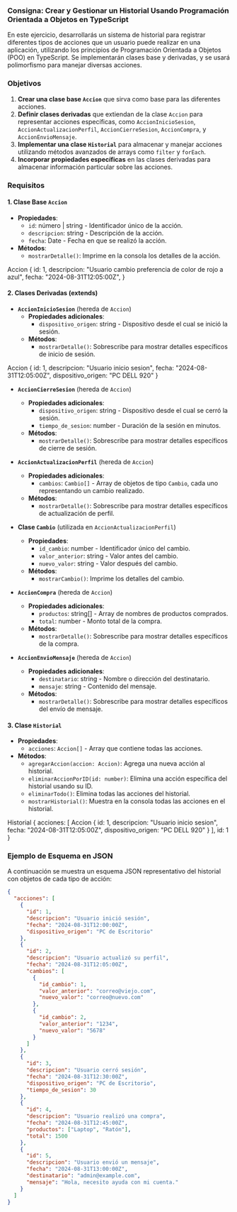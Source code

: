 ### Consigna: Crear y Gestionar un Historial Usando Programación Orientada a Objetos en TypeScript

En este ejercicio, desarrollarás un sistema de historial para registrar diferentes tipos de acciones que un usuario puede realizar en una aplicación, utilizando los principios de Programación Orientada a Objetos (POO) en TypeScript. Se implementarán clases base y derivadas, y se usará polimorfismo para manejar diversas acciones.

### Objetivos

1. **Crear una clase base `Accion`** que sirva como base para las diferentes acciones.
2. **Definir clases derivadas** que extiendan de la clase `Accion` para representar acciones específicas, como `AccionInicioSesion`, `AccionActualizacionPerfil`, `AccionCierreSesion`, `AccionCompra`, y `AccionEnvioMensaje`.
3. **Implementar una clase `Historial`** para almacenar y manejar acciones utilizando métodos avanzados de arrays como `filter` y `forEach`.
4. **Incorporar propiedades específicas** en las clases derivadas para almacenar información particular sobre las acciones.

### Requisitos

#### 1. Clase Base `Accion`
- **Propiedades**:
  - `id`: número | string - Identificador único de la acción.
  - `descripcion`: string - Descripción de la acción.
  - `fecha`: Date - Fecha en que se realizó la acción.
- **Métodos**:
  - `mostrarDetalle()`: Imprime en la consola los detalles de la acción.

Accion {
    id: 1,
    descripcion: "Usuario cambio preferencia de color de rojo a azul",
    fecha: "2024-08-31T12:05:00Z",
}

#### 2. Clases Derivadas (extends)

- **`AccionInicioSesion`** (hereda de `Accion`)
  - **Propiedades adicionales**:
    - `dispositivo_origen`: string - Dispositivo desde el cual se inició la sesión.
  - **Métodos**:
    - `mostrarDetalle()`: Sobrescribe para mostrar detalles específicos de inicio de sesión.

Accion {
    id: 1,
    descripcion: "Usuario inicio sesion",
    fecha: "2024-08-31T12:05:00Z",
    dispositivo_origen: "PC DELL 920"
}

- **`AccionCierreSesion`** (hereda de `Accion`)
  - **Propiedades adicionales**:
    - `dispositivo_origen`: string - Dispositivo desde el cual se cerró la sesión.
    - `tiempo_de_sesion`: number - Duración de la sesión en minutos.
  - **Métodos**:
    - `mostrarDetalle()`: Sobrescribe para mostrar detalles específicos de cierre de sesión.

- **`AccionActualizacionPerfil`** (hereda de `Accion`)
  - **Propiedades adicionales**:
    - `cambios`: `Cambio[]` - Array de objetos de tipo `Cambio`, cada uno representando un cambio realizado.
  - **Métodos**:
    - `mostrarDetalle()`: Sobrescribe para mostrar detalles específicos de actualización de perfil.

- **Clase `Cambio`** (utilizada en `AccionActualizacionPerfil`)
  - **Propiedades**:
    - `id_cambio`: number - Identificador único del cambio.
    - `valor_anterior`: string - Valor antes del cambio.
    - `nuevo_valor`: string - Valor después del cambio.
  - **Métodos**:
    - `mostrarCambio()`: Imprime los detalles del cambio.

- **`AccionCompra`** (hereda de `Accion`)
  - **Propiedades adicionales**:
    - `productos`: string[] - Array de nombres de productos comprados.
    - `total`: number - Monto total de la compra.
  - **Métodos**:
    - `mostrarDetalle()`: Sobrescribe para mostrar detalles específicos de la compra.

- **`AccionEnvioMensaje`** (hereda de `Accion`)
  - **Propiedades adicionales**:
    - `destinatario`: string - Nombre o dirección del destinatario.
    - `mensaje`: string - Contenido del mensaje.
  - **Métodos**:
    - `mostrarDetalle()`: Sobrescribe para mostrar detalles específicos del envío de mensaje.

#### 3. Clase `Historial`
- **Propiedades**:
  - `acciones`: `Accion[]` - Array que contiene todas las acciones.
- **Métodos**:
  - `agregarAccion(accion: Accion)`: Agrega una nueva acción al historial.
  - `eliminarAccionPorID(id: number)`: Elimina una acción específica del historial usando su ID.
  - `eliminarTodo()`: Elimina todas las acciones del historial.
  - `mostrarHistorial()`: Muestra en la consola todas las acciones en el historial.

Historial {
    acciones: [
        Accion {
            id: 1,
            descripcion: "Usuario inicio sesion",
            fecha: "2024-08-31T12:05:00Z",
            dispositivo_origen: "PC DELL 920"
        }
    ],
    id: 1
}

### Ejemplo de Esquema en JSON

A continuación se muestra un esquema JSON representativo del historial con objetos de cada tipo de acción:

```json
{
  "acciones": [
    {
      "id": 1,
      "descripcion": "Usuario inició sesión",
      "fecha": "2024-08-31T12:00:00Z",
      "dispositivo_origen": "PC de Escritorio"
    },
    {
      "id": 2,
      "descripcion": "Usuario actualizó su perfil",
      "fecha": "2024-08-31T12:05:00Z",
      "cambios": [
        {
          "id_cambio": 1,
          "valor_anterior": "correo@viejo.com",
          "nuevo_valor": "correo@nuevo.com"
        },
        {
          "id_cambio": 2,
          "valor_anterior": "1234",
          "nuevo_valor": "5678"
        }
      ]
    },
    {
      "id": 3,
      "descripcion": "Usuario cerró sesión",
      "fecha": "2024-08-31T12:30:00Z",
      "dispositivo_origen": "PC de Escritorio",
      "tiempo_de_sesion": 30
    },
    {
      "id": 4,
      "descripcion": "Usuario realizó una compra",
      "fecha": "2024-08-31T12:45:00Z",
      "productos": ["Laptop", "Ratón"],
      "total": 1500
    },
    {
      "id": 5,
      "descripcion": "Usuario envió un mensaje",
      "fecha": "2024-08-31T13:00:00Z",
      "destinatario": "admin@example.com",
      "mensaje": "Hola, necesito ayuda con mi cuenta."
    }
  ]
}
```